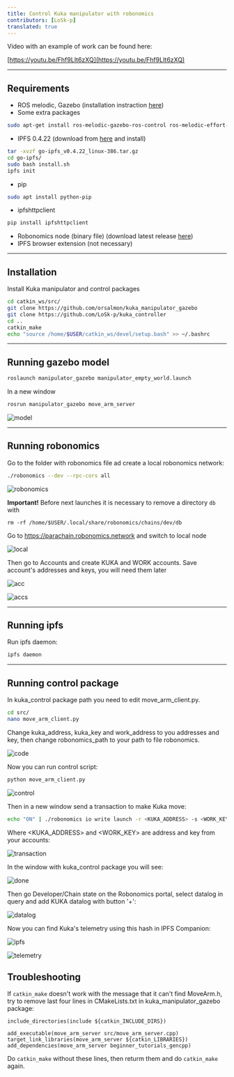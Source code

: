 ```yaml
---
title: Control Kuka manipulator with robonomics
contributors: [LoSk-p]
translated: true
---
```


Video with an example of work can be found here:

[https://youtu.be/Fhf9LIt6zXQ](https://youtu.be/Fhf9LIt6zXQ)
***
## Requirements
* ROS melodic, Gazebo (installation instraction [here](http://wiki.ros.org/melodic/Installation/Ubuntu))
* Some extra packages
```bash
sudo apt-get install ros-melodic-gazebo-ros-control ros-melodic-effort-controllers ros-melodic-joint-state-controller
```
* IPFS 0.4.22 (download from [here](https://www.npackd.org/p/ipfs/0.4.22) and install)
```bash
tar -xvzf go-ipfs_v0.4.22_linux-386.tar.gz
cd go-ipfs/
sudo bash install.sh
ipfs init
```
* pip
```bash
sudo apt install python-pip
```
* ipfshttpclient
```bash
pip install ipfshttpclient
```
* Robonomics node (binary file) (download latest release [here](https://github.com/airalab/robonomics/releases))
* IPFS browser extension (not necessary)
***
## Installation
Install Kuka manipulator and control packages
```bash
cd catkin_ws/src/
git clone https://github.com/orsalmon/kuka_manipulator_gazebo
git clone https://github.com/LoSk-p/kuka_controller
cd ..
catkin_make
echo "source /home/$USER/catkin_ws/devel/setup.bash" >> ~/.bashrc
```
***
## Running gazebo model
```bash
roslaunch manipulator_gazebo manipulator_empty_world.launch
```
In a new window
```bash
rosrun manipulator_gazebo move_arm_server
```
![model](../images/kuka-demo/gazebo.jpg)
***
## Running robonomics
Go to the folder with robonomics file ad create a local robonomics network:
```bash
./robonomics --dev --rpc-cors all
```

![robonomics](../images/kuka-demo/robonomics.jpg)

**Important!** Before next launches it is necessary to remove a directory `db` with

```
rm -rf /home/$USER/.local/share/robonomics/chains/dev/db
```

Go to https://parachain.robonomics.network and switch to local node

![local](../images/kuka-demo/local.jpg)

Then go to Accounts and create KUKA and WORK accounts. Save account's addresses and keys, you will need them later

![acc](../images/kuka-demo/create_account.jpg)

![accs](../images/kuka-demo/accounts.jpg)
***
## Running ipfs
Run ipfs daemon:
```bash
ipfs daemon
```
***
## Running control package
In kuka_control package path you need to edit move_arm_client.py. 
```bash
cd src/
nano move_arm_client.py
```
Change kuka_address, kuka_key and work_address to you addresses and key, then change robonomics_path to your path to file robonomics.

![code](../images/kuka-demo/code.jpg)

Now you can run control script:
```bash
python move_arm_client.py
```
![control](../images/kuka-demo/control.jpg)

Then in a new window send a transaction to make Kuka move:
```bash
echo "ON" | ./robonomics io write launch -r <KUKA_ADDRESS> -s <WORK_KEY>
```
Where <KUKA_ADDRESS> and <WORK_KEY> are address and key from your accounts:

![transaction](../images/kuka-demo/transaction.jpg)

In the window with kuka_control package you will see:

![done](../images/kuka-demo/done.jpg)

Then go Developer/Chain state on the Robonomics portal, select datalog in query and add KUKA datalog with button '+':

![datalog](../images/kuka-demo/datalog.jpg)

Now you can find Kuka's telemetry using this hash in IPFS Companion:

![ipfs](../images/kuka-demo/ipfs.jpg)

![telemetry](../images/kuka-demo/telemetry.jpg)

## Troubleshooting

If `catkin_make` doesn't work with the message that it can't find MoveArm.h, try to remove last four lines in CMakeLists.txt in kuka_manipulator_gazebo package:
```
include_directories(include ${catkin_INCLUDE_DIRS})

add_executable(move_arm_server src/move_arm_server.cpp)
target_link_libraries(move_arm_server ${catkin_LIBRARIES})
add_dependencies(move_arm_server beginner_tutorials_gencpp)
```
Do `catkin_make` without these lines, then returm them and do `catkin_make` again.




